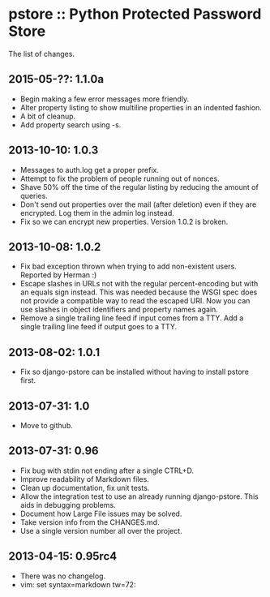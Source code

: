 pstore :: Python Protected Password Store
=========================================

The list of changes.


2015-05-??: 1.1.0a
------------------
 * Begin making a few error messages more friendly.
 * Alter property listing to show multiline properties in an indented
   fashion.
 * A bit of cleanup.
 * Add property search using -s.

2013-10-10: 1.0.3
-----------------
 * Messages to auth.log get a proper prefix.
 * Attempt to fix the problem of people running out of nonces.
 * Shave 50% off the time of the regular listing by reducing the amount
   of queries.
 * Don't send out properties over the mail (after deletion) even if they
   are encrypted. Log them in the admin log instead.
 * Fix so we can encrypt new properties. Version 1.0.2 is broken.

2013-10-08: 1.0.2
-----------------
 * Fix bad exception thrown when trying to add non-existent users.
   Reported by Herman :)
 * Escape slashes in URLs not with the regular percent-encoding but
   with an equals sign instead. This was needed because the WSGI spec
   does not provide a compatible way to read the escaped URI. Now you
   can use slashes in object identifiers and property names again.
 * Remove a single trailing line feed if input comes from a TTY. Add
   a single trailing line feed if output goes to a TTY.

2013-08-02: 1.0.1
-----------------
 * Fix so django-pstore can be installed without having to install
   pstore first.

2013-07-31: 1.0
---------------
 * Move to github.

2013-07-31: 0.96
----------------
 * Fix bug with stdin not ending after a single CTRL+D.
 * Improve readability of Markdown files.
 * Clean up documentation, fix unit tests.
 * Allow the integration test to use an already running django-pstore.
   This aids in debugging problems.
 * Document how Large File issues may be solved.
 * Take version info from the CHANGES.md.
 * Use a single version number all over the project.

2013-04-15: 0.95rc4
-------------------
 * There was no changelog.
 * vim: set syntax=markdown tw=72:
